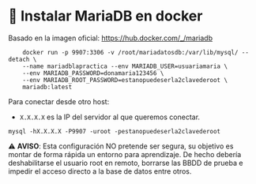# 🧾 Instalar MariaDB en docker

Basado en la imagen oficial: <https://hub.docker.com/_/mariadb>

~~~~
    docker run -p 9907:3306 -v /root/mariadatosdb:/var/lib/mysql/ --detach \
    --name mariadblapractica --env MARIADB_USER=usuariamaria \
    --env MARIADB_PASSWORD=donamaria123456 \
    --env MARIADB_ROOT_PASSWORD=estanopuedeserla2clavederoot \
    mariadb:latest
~~~~

Para conectar desde otro host:

- `X.X.X.X` es la IP del servidor al que queremos conectar.

~~~~
mysql -hX.X.X.X -P9907 -uroot -pestanopuedeserla2clavederoot
~~~~

⚠️ **AVISO**: Esta configuración NO pretende ser segura, su objetivo es montar de forma rápida un entorno para aprendizaje. De hecho debería deshabilitarse el usuario root en remoto, borrarse las BBDD de prueba e impedir el acceso directo a la base de datos entre otros.